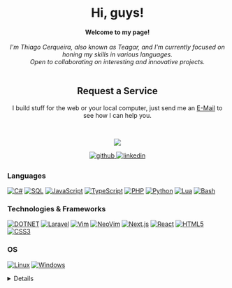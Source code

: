 <h1 align="center">Hi, guys!</h1>

<p align="center">
    <b>Welcome to my page!</b><br><br>
    <i>
        I'm Thiago Cerqueira, also known as Teagar, and I'm currently focused on honing my skills in various languages.<br>
        Open to collaborating on interesting and innovative projects.<br>
    </i><br>
    <h2 align="center">Request a Service</h2>
    <p align="center">I build stuff for the web or your local computer, just send me an <a href="mailto:teagarcerqueira@gmail.com">E-Mail</a> to see how I can help you.</p><br />
</p>

<p align="center">
  <img src="https://count.getloli.com/get/@teagar?theme=gelbooru" />
</p>

<div align="center">
<a href="https://github.com/Teagar" target="_blank">
<img src=https://img.shields.io/badge/github-%2324292e.svg?&style=for-the-badge&logo=github&logoColor=white alt=github style="margin-bottom: 5px;" />
</a>
<a href="https://www.linkedin.com/in/teagar/" target="_blank">
<img src=https://img.shields.io/badge/linkedin-%231E77B5.svg?&style=for-the-badge&logo=linkedin&logoColor=white alt=linkedin style="margin-bottom: 5px;" />
</a>
</div>

### Languages
[![C#](https://img.shields.io/badge/csharp-black?style=for-the-badge&logo=csharp)](https://github.com/Teagar)
[![SQL](https://img.shields.io/badge/sql-black?style=for-the-badge&logo=mysql)](https://github.com/Teagar)
[![JavaScript](https://img.shields.io/badge/javascript-black?style=for-the-badge&logo=javascript)](https://github.com/Teagar)
[![TypeScript](https://img.shields.io/badge/typescript-black?style=for-the-badge&logo=typescript)](https://github.com/Teagar)
[![PHP](https://img.shields.io/badge/php-black?style=for-the-badge&logo=php)](https://github.com/Teagar)
[![Python](https://img.shields.io/badge/python-black?style=for-the-badge&logo=python)](https://github.com/Teagar)
[![Lua](https://img.shields.io/badge/lua-black?style=for-the-badge&logo=lua)](https://github.com/Teagar)
[![Bash](https://img.shields.io/badge/bash-black?style=for-the-badge&logo=gnu-bash&logoColor=white)](https://github.com/Teagar)

### Technologies & Frameworks
[![DOTNET](https://img.shields.io/badge/.net-black?style=for-the-badge&logo=dotnet)](https://github.com/Teagar)
[![Laravel](https://img.shields.io/badge/laravel-000000?style=for-the-badge&logo=laravel&logoColor=white)](https://github.com/Teagar)
[![Vim](https://img.shields.io/badge/vim-black?style=for-the-badge&logo=vim)](https://github.com/Teagar)
[![NeoVim](https://img.shields.io/badge/neovim-black?style=for-the-badge&logo=neovim)](https://github.com/Teagar)
[![Next.js](https://img.shields.io/badge/next.js-000000?style=for-the-badge&logo=nextdotjs&logoColor=white)](https://github.com/Teagar)
[![React](https://img.shields.io/badge/react-black?style=for-the-badge&logo=react)](https://github.com/Teagar)
[![HTML5](https://img.shields.io/badge/html5-black?style=for-the-badge&logo=html5)](https://github.com/Teagar)
[![CSS3](https://img.shields.io/badge/css3-black?style=for-the-badge&logo=css3)](https://github.com/Teagar)

### OS
[![Linux](https://img.shields.io/badge/linux-black?style=for-the-badge&logo=Linux)](https://github.com/Teagar)
[![Windows](https://img.shields.io/badge/Windows-black?style=for-the-badge&logo=Windows)](https://github.com/Teagar)

<details>
<p align="center">
  <a href="https://github.com/Teagar">
    <img src="http://github-profile-summary-cards.vercel.app/api/cards/profile-details?username=Teagar&theme=transparent" />
  </a>
  <a href="https://github.com/Teagar">
    <img src="https://github-readme-streak-stats.herokuapp.com/?user=Teagar&hide_border=true&card_width=338&theme=transparent" />
  </a>
  <a href="https://github.com/Teagar">
    <img src="http://github-profile-summary-cards.vercel.app/api/cards/stats?username=Teagar&theme=transparent" />
  </a>
</p>
<table><tr><td valign="top" width="33%">



### Frontend  
<div align="center">  
<a href="https://reactjs.org/" target="_blank"><img style="margin: 10px" src="https://profilinator.rishav.dev/skills-assets/react-original-wordmark.svg" alt="React" height="50" /></a>  
<a href="https://getbootstrap.com/docs/3.4/javascript/" target="_blank"><img style="margin: 10px" src="https://profilinator.rishav.dev/skills-assets/bootstrap-plain.svg" alt="Bootstrap" height="50" /></a>  
<a href="https://www.w3schools.com/css/" target="_blank"><img style="margin: 10px" src="https://profilinator.rishav.dev/skills-assets/css3-original-wordmark.svg" alt="CSS3" height="50" /></a>  
<a href="https://en.wikipedia.org/wiki/HTML5" target="_blank"><img style="margin: 10px" src="https://profilinator.rishav.dev/skills-assets/html5-original-wordmark.svg" alt="HTML5" height="50" /></a>  
<a href="https://www.electronjs.org/" target="_blank"><img style="margin: 10px" src="https://profilinator.rishav.dev/skills-assets/electron-original.svg" alt="Electron" height="50" /></a>  
<a href="https://www.javascript.com/" target="_blank"><img style="margin: 10px" src="https://profilinator.rishav.dev/skills-assets/javascript-original.svg" alt="JavaScript" height="50" /></a>  
<a href="https://www.typescriptlang.org/" target="_blank"><img style="margin: 10px" src="https://profilinator.rishav.dev/skills-assets/typescript-original.svg" alt="TypeScript" height="50" /></a>  
<a href="https://www.latex-project.org/" target="_blank"><img style="margin: 10px" src="https://profilinator.rishav.dev/skills-assets/latex.png" alt="LaTeX" height="50" /></a>  
<a href="https://nextjs.org/" target="_blank"><img style="margin: 10px" src="https://profilinator.rishav.dev/skills-assets/nextjs.png" alt="NextJS" height="50" /></a> <a href="http://cppreference.com" target="_blank"><img style="margin: 10px" src="https://upload.wikimedia.org/wikipedia/commons/thumb/1/18/ISO_C%2B%2B_Logo.svg/800px-ISO_C%2B%2B_Logo.svg.png" alt="C++" height="50"</a>
</div>

</td><td valign="top" width="33%">



### Backend  
<div align="center">  
<a href="https://www.cplusplus.com/" target="_blank"><img style="margin: 10px" src="https://profilinator.rishav.dev/skills-assets/cplusplus-original.svg" alt="C++" height="50" /></a>  
<a href="https://www.javascript.com/" target="_blank"><img style="margin: 10px" src="https://profilinator.rishav.dev/skills-assets/javascript-original.svg" alt="JavaScript" height="50" /></a>  
<a href="https://www.typescriptlang.org/" target="_blank"><img style="margin: 10px" src="https://profilinator.rishav.dev/skills-assets/typescript-original.svg" alt="TypeScript" height="50" /></a>  
<a href="https://www.php.net/" target="_blank"><img style="margin: 10px" src="https://profilinator.rishav.dev/skills-assets/php-original.svg" alt="PHP" height="50" /></a>  
<a href="https://www.mongodb.com/" target="_blank"><img style="margin: 10px" src="https://profilinator.rishav.dev/skills-assets/mongodb-original-wordmark.svg" alt="MongoDB" height="50" /></a>  
<a href="https://nodejs.org/" target="_blank"><img style="margin: 10px" src="https://profilinator.rishav.dev/skills-assets/nodejs-original-wordmark.svg" alt="Node.js" height="50" /></a>  
<a href="https://www.linux.org/" target="_blank"><img style="margin: 10px" src="https://profilinator.rishav.dev/skills-assets/linux-original.svg" alt="Linux" height="50" /></a>  
<a href="https://www.python.org/" target="_blank"><img style="margin: 10px" src="https://profilinator.rishav.dev/skills-assets/python-original.svg" alt="Python" height="50" /></a>  
<a href="https://github.com/" target="_blank"><img style="margin: 10px" src="https://profilinator.rishav.dev/skills-assets/git-scm-icon.svg" alt="Git" height="50" /></a>  
<a href="https://www.gnu.org/software/bash/" target="_blank"><img style="margin: 10px" src="https://profilinator.rishav.dev/skills-assets/gnu_bash-icon.svg" alt="Bash" height="50" /></a>  
<a href="https://www.mysql.com/" target="_blank"><img style="margin: 10px" src="https://profilinator.rishav.dev/skills-assets/mysql-original-wordmark.svg" alt="MySQL" height="50" /></a>  
<a href="https://docs.microsoft.com/en-us/dotnet/csharp/" target="_blank"><img style="margin: 10px" src="https://profilinator.rishav.dev/skills-assets/csharp-original.svg" alt="C#" height="50" /></a>  
<a href="https://www.java.com/" target="_blank"><img style="margin: 10px" src="https://profilinator.rishav.dev/skills-assets/java-original-wordmark.svg" alt="Java" height="50" /></a>  
<a href="https://nextjs.org/" target="_blank"><img style="margin: 10px" src="https://profilinator.rishav.dev/skills-assets/nextjs.png" alt="NextJS" height="50" /></a> 
<a href="http://cppreference.com" target="_blank"><img style="margin: 10px" src="https://upload.wikimedia.org/wikipedia/commons/thumb/1/18/ISO_C%2B%2B_Logo.svg/800px-ISO_C%2B%2B_Logo.svg.png" alt="C++" height="50"</a>
</div>

</td><td valign="top" width="33%">



### DevOps  
<div align="center">  
<a href="https://aws.amazon.com/" target="_blank"><img style="margin: 10px" src="https://profilinator.rishav.dev/skills-assets/amazonwebservices-original-wordmark.svg" alt="AWS" height="50" /></a>  
<a href="https://www.linux.org/" target="_blank"><img style="margin: 10px" src="https://profilinator.rishav.dev/skills-assets/linux-original.svg" alt="Linux" height="50" /></a>  
<a href="https://github.com/" target="_blank"><img style="margin: 10px" src="https://profilinator.rishav.dev/skills-assets/git-scm-icon.svg" alt="Git" height="50" /></a>  
<a href="https://www.gnu.org/software/bash/" target="_blank"><img style="margin: 10px" src="https://profilinator.rishav.dev/skills-assets/gnu_bash-icon.svg" alt="Bash" height="50" /></a>
  <a href="https://docs.microsoft.com/en-us/powershell/" target="_blank"><img style="margin: 10px" src="https://profilinator.rishav.dev/skills-assets/powershell.png" alt="PowerShell" height="50" /></a>


</div>

</td></tr></table>  

<br/>

<br/>  

</details>
